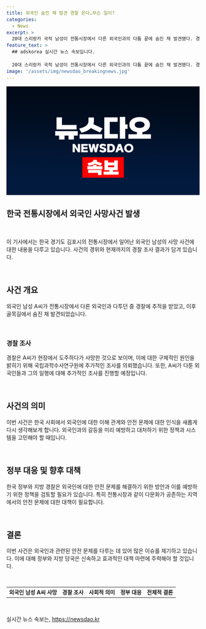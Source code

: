 ```yaml
---
title: 외국인 숨진 채 발견 경찰 온다…무슨 일이?
categories:
  - News
excerpt: >
  20대 스리랑카 국적 남성이 전통시장에서 다른 외국인과의 다툼 끝에 숨진 채 발견됐다. 경찰 추적을 피해 골목길로 도주하던 중 철판 모서리에 부딪혀 사망한 것으로 추정되며, 불법체류자가 아니었고 국내에서 일한 경력이 있었던 것으로 나타났다. 경찰은 신고 당시 단순 말다툼으로 보고 추적을 중단한 점과 일행에 대해 조사할 예정이라고 전했다. (150자)
feature_text: >
  ## adskorea 실시간 뉴스 속보입니다.

  20대 스리랑카 국적 남성이 전통시장에서 다른 외국인과의 다툼 끝에 숨진 채 발견됐다. 경찰 추적을 피해 골목길로 도주하던 중 철판 모서리에 부딪혀 사망한 것으로 추정되며, 불법체류자가 아니었고 국내에서 일한 경력이 있었던 것으로 나타났다. 경찰은 신고 당시 단순 말다툼으로 보고 추적을 중단한 점과 일행에 대해 조사할 예정이라고 전했다. (150자)
image: '/assets/img/newsdao_breakingnews.jpg'
---
```


<p><img src="/assets/img/newsdao_breakingnews.jpg" alt="adskorea 속보" /></p>

<h2>한국 전통시장에서 외국인 사망사건 발생</h2>

<p data-ke-size="size16">&nbsp;</p>

<p>이 기사에서는 한국 경기도 김포시의 전통시장에서 일어난 외국인 남성의 사망 사건에 대한 내용을 다루고 있습니다. 사건의 경위와 현재까지의 경찰 조사 결과가 담겨 있습니다.</p>

<p data-ke-size="size16">&nbsp;</p>

<h2 data-ke-size="size26">사건 개요</h2>

<p>외국인 남성 A씨가 전통시장에서 다른 외국인과 다투던 중 경찰에 추적을 받았고, 이후 골목길에서 숨진 채 발견되었습니다.</p>

<p data-ke-size="size16">&nbsp;</p>

<h3>경찰 조사</h3>

<p data-ke-size="size16">경찰은 A씨가 현장에서 도주하다가 사망한 것으로 보이며, 이에 대한 구체적인 원인을 밝히기 위해 국립과학수사연구원에 추가적인 조사를 의뢰했습니다. 또한, A씨가 다툰 외국인들과 그의 일행에 대해 추가적인 조사를 진행할 예정입니다.</p>

<p data-ke-size="size16">&nbsp;</p>

<h2 data-ke-size="size26">사건의 의미</h2>

<p data-ke-size="size16">이번 사건은 한국 사회에서 외국인에 대한 이해 관계와 안전 문제에 대한 인식을 새롭게 다시 생각해보게 합니다. 외국인과의 갈등을 미리 예방하고 대처하기 위한 정책과 시스템을 고민해야 할 때입니다.</p>

<p data-ke-size="size16">&nbsp;</p>

<h2 data-ke-size="size26">정부 대응 및 향후 대책</h2>

<p data-ke-size="size16">한국 정부와 지방 경찰은 외국인에 대한 안전 문제를 해결하기 위한 방안과 이를 예방하기 위한 정책을 검토할 필요가 있습니다. 특히 전통시장과 같이 다문화가 공존하는 지역에서의 안전 문제에 대한 대책이 필요합니다.</p>

<p data-ke-size="size16">&nbsp;</p>

<h2 data-ke-size="size26">결론</h2>

<p data-ke-size="size16">이번 사건은 외국인과 관련된 안전 문제를 다루는 데 있어 많은 이슈를 제기하고 있습니다. 이에 대해 정부와 지방 당국은 신속하고 효과적인 대책 마련에 주력해야 할 것입니다.</p>

<p data-ke-size="size16">&nbsp;</p>

<table>
   <tbody>
      <tr>
         <td style="text-align: center; height: 17px;"><b>외국인 남성 A씨 사망</b></td>
         <td style="text-align: center; height: 17px;"><b>경찰 조사</b></td>
         <td style="text-align: center; height: 17px;"><b>사회적 의미</b></td>
         <td style="text-align: center; height: 17px;"><b>정부 대응</b></td>
         <td style="text-align: center; height: 17px;"><b>전체적 결론</b></td>
      </tr>
   </tbody>
</table>

<p data-ke-size="size16">&nbsp;</p>
실시간 뉴스 속보는, <a href="https://newsdao.kr" rel="dofollow">https://newsdao.kr</a>


